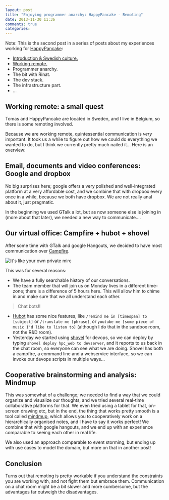 ```yaml
---
layout: post
title: "Enjoying programmer anarchy: HappyPancake - Remoting"
date: 2013-11-30 11:36
comments: true
categories: 
---
```


Note: This is the second post in a series of posts about my experiences working for [HappyPancake](http://www.happypancake.com/):
 
- [Introduction & Swedish culture.](http://tojans.me/blog/2013/11/30/enjoying-programmer-anarchy-happypancake)
- [Working remote.](http://tojans.me/blog/2013/11/30/enjoying-programmer-anarchy-happypancake-2)
- Programmer anarchy.
- The bit with Rinat.
- The dev stack.
- The infrastructure part.
- ...

## Working remote: a small quest

Tomas and HappyPancake are located in Sweden, and I live in Belgium, so there is some remoting involved. 

Because we are working remote, quintessential communication is *very* important. It took us a while to figure out how we could do everything we wanted to do, but I think we currently pretty much nailed it... Here is an overview:

## Email, documents and video conferences: Google and dropbox

No big surprises here; google offers a very polished and well-integrated platform at a very affordable cost, and we combine that with dropbox every once in a while, because we both have dropbox. We are not really anal about it, just pragmatic.

In the beginning we used GTalk a lot, but as now someone else is joining in (more about that later), we needed a new way to communicate....

## Our virtual office: Campfire + hubot + shovel

After some time with GTalk and google Hangouts, we decided to have most communication over [Campfire](https://www.campfirenow.com/).

![It's like your own private mirc](http://i.snag.gy/tuO3Z.jpg)

This was for several reasons:

- We have a fully searchable history of our conversations.
- The team member that will join us on Monday lives in a different time-zone; there is a difference of 5 hours here. This will allow him to chime in and make sure that we all understand each other.

> Chat bots!!

- [Hubot](http://hubot.github.com/) has some nice features, like `/remind me in [timespan] to [subject]` or `/translate me [phrase]`, or `youtube me [some piece of music I'd like to listen to]` (although I do that in the sandbox room, not the R&D room).
- Yesterday we started using [shovel](https://github.com/seomoz/shovel) for devops, so we can deploy by typing
`shovel deploy hpc_web to devserver`, and it reports to us back in the chat room, so everyone can see what we are doing. Shovel has both a campfire, a command line and a webservice interface, so we can invoke our devops scripts in multiple ways...

## Cooperative brainstorming and analysis: Mindmup

This was somewhat of a challenge; we needed to find a way that we could organize and visualize our thoughts, and we tried several real-time collaborative platforms for that. We even tried using a tablet for that, on-screen drawing etc, but in the end, the thing that works pretty smooth is a tool called [mindmup](http://www.mindmup.com/), which allows you to cooperatively work on a hierarchically organised notes, and I have to say it works perfect! We combine that with google hangouts, and we end up with an experience comparable to seeing each other in real life.

We also used an approach comparable to event storming, but ending up with use cases to model the domain, but more on that in another post!

## Conclusion

Turns out that remoting is pretty workable if you understand the constraints you are working with, and not fight them but embrace them. Communication on a chat room might be a bit slower and more cumbersome, but the advantages far outweigh the disadvantages.


